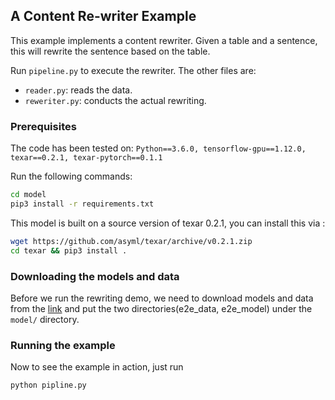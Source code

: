 ## A Content Re-writer Example

This example implements a content rewriter. Given a table and a sentence, this
will rewrite the sentence based on the table.

Run `pipeline.py` to execute the rewriter. The other files are:
 - `reader.py`: reads the data.
 - `reweriter.py`: conducts the actual rewriting.

### Prerequisites

The code has been tested on:
`Python==3.6.0, tensorflow-gpu==1.12.0, texar==0.2.1, texar-pytorch==0.1.1`

Run the following commands:

```bash
cd model
pip3 install -r requirements.txt
```

This model is built on a source version of texar 0.2.1, you can install this 
 via :
 
```bash
wget https://github.com/asyml/texar/archive/v0.2.1.zip
cd texar && pip3 install .
```

### Downloading the models and data

Before we run the rewriting demo, we need to download models and data from the 
[link](https://drive.google.com/drive/folders/1jNaJ_R_f89G8xbAC8iwe49Yx_Z-LXr0i?usp=sharing) 
and put the two directories(e2e_data, e2e_model) under the 
`model/` directory.  

### Running the example

Now to see the example in action, just run

```bash
python pipline.py
```
